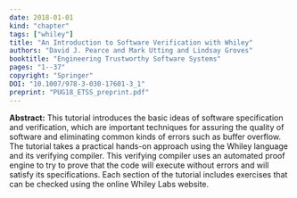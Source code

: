```yaml
---
date: 2018-01-01
kind: "chapter"
tags: ["whiley"]
title: "An Introduction to Software Verification with Whiley"
authors: "David J. Pearce and Mark Utting and Lindsay Groves"
booktitle: "Engineering Trustworthy Software Systems"
pages: "1--37"
copyright: "Springer"
DOI: "10.1007/978-3-030-17601-3_1"
preprint: "PUG18_ETSS_preprint.pdf"
---
```


**Abstract:** This tutorial introduces the basic ideas of software specification and verification, which are important techniques for assuring the quality of software and eliminating common kinds of errors such as buffer overflow. The tutorial takes a practical hands-on approach using the Whiley language and its verifying compiler. This verifying compiler uses an automated proof engine to try to prove that the code will execute without errors and will satisfy its specifications. Each section of the tutorial includes exercises that can be checked using the online Whiley Labs website.
